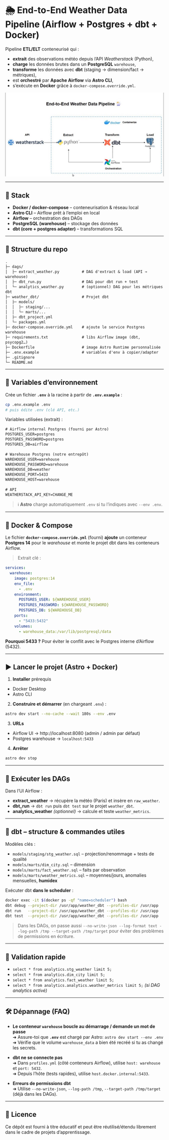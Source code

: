 # 🌦️ End-to-End Weather Data Pipeline (Airflow + Postgres + dbt + Docker)

Pipeline **ETL/ELT** conteneurisé qui :
- **extrait** des observations météo depuis l’API *Weatherstack* (Python),
- **charge** les données brutes dans un **PostgreSQL** `warehouse`,
- **transforme** les données avec **dbt** (staging → dimension/fact → métriques),
- est **orchestré** par **Apache Airflow** via **Astro CLI**,
- s’exécute en **Docker** grâce à `docker-compose.override.yml`.

![Architecture](weather_data_pipeline.jpeg)

---

## 🧱 Stack
- **Docker / docker-compose** – conteneurisation & réseau local
- **Astro CLI** – Airflow prêt à l’emploi en local
- **Airflow** – orchestration des DAGs
- **PostgreSQL (warehouse)** – stockage des données
- **dbt (core + postgres adapter)** – transformations SQL

---

## 📁 Structure du repo
```
.
├─ dags/
│  ├─ extract_weather.py          # DAG d'extract & load (API → warehouse)
│  ├─ dbt_run.py                  # DAG pour dbt run + test
│  └─ analytics_weather.py        # (optionnel) DAG pour les métriques dbt
├─ weather_dbt/                   # Projet dbt
│  ├─ models/
│  │  ├─ staging/...
│  │  └─ marts/...
│  ├─ dbt_project.yml
│  └─ packages.yml
├─ docker-compose.override.yml    # ajoute le service Postgres warehouse
├─ requirements.txt               # libs Airflow image (dbt, psycopg2…)
├─ Dockerfile                     # image Astro Runtime personnalisée
├─ .env.example                   # variables d'env à copier/adapter
├─ .gitignore
└─ README.md
```

---

## 🔐 Variables d’environnement

Crée un fichier **`.env`** à la racine à partir de **`.env.example`** :

```bash
cp .env.example .env
# puis édite .env (clé API, etc.)
```

Variables utilisées (extrait) :
```dotenv
# Airflow internal Postgres (fourni par Astro)
POSTGRES_USER=postgres
POSTGRES_PASSWORD=postgres
POSTGRES_DB=airflow

# Warehouse Postgres (notre entrepôt)
WAREHOUSE_USER=warehouse
WAREHOUSE_PASSWORD=warehouse
WAREHOUSE_DB=weather
WAREHOUSE_PORT=5433
WAREHOUSE_HOST=warehouse

# API
WEATHERSTACK_API_KEY=CHANGE_ME
```

> ℹ️ **Astro** charge automatiquement `.env` si tu l’indiques avec `--env .env`.

---

## 🐳 Docker & Compose

Le fichier **`docker-compose.override.yml`** (fourni) **ajoute** un conteneur **Postgres 14** pour le *warehouse* et monte le projet dbt dans les conteneurs Airflow.

> Extrait clé :
```yaml
services:
  warehouse:
    image: postgres:14
    env_file:
      - .env
    environment:
      POSTGRES_USER: ${WAREHOUSE_USER}
      POSTGRES_PASSWORD: ${WAREHOUSE_PASSWORD}
      POSTGRES_DB: ${WAREHOUSE_DB}
    ports:
      - "5433:5432"
    volumes:
      - warehouse_data:/var/lib/postgresql/data
```

**Pourquoi 5433 ?** Pour éviter le conflit avec le Postgres interne d’Airflow (5432).

---

## ▶️ Lancer le projet (Astro + Docker)

1) **Installer** prérequis  
- Docker Desktop
- Astro CLI

2) **Construire et démarrer** (en chargeant `.env`) :
```bash
astro dev start --no-cache --wait 180s --env .env
```

3) **URLs**  
- Airflow UI → http://localhost:8080 (admin / admin par défaut)
- Postgres warehouse → `localhost:5433`

4) **Arrêter**  
```bash
astro dev stop
```

---

## 🚀 Exécuter les DAGs

Dans l’UI Airflow :
- **extract_weather** → récupère la météo (Paris) et insère en `raw_weather`.
- **dbt_run** → `dbt run` puis `dbt test` sur le projet `weather_dbt`.
- **analytics_weather** *(optionnel)* → calcule et teste `weather_metrics`.

---

## 🧠 dbt – structure & commandes utiles

Modèles clés :
- `models/staging/stg_weather.sql` – projection/renommage + tests de qualité
- `models/marts/dim_city.sql` – dimension
- `models/marts/fact_weather.sql` – faits par observation
- `models/marts/weather_metrics.sql` – moyennes/jours, anomalies mensuelles, **humidex**

Exécuter dbt **dans le scheduler** :
```bash
docker exec -it $(docker ps -qf "name=scheduler") bash
dbt debug --project-dir /usr/app/weather_dbt --profiles-dir /usr/app
dbt run   --project-dir /usr/app/weather_dbt --profiles-dir /usr/app
dbt test  --project-dir /usr/app/weather_dbt --profiles-dir /usr/app
```

> Dans les DAGs, on passe aussi `--no-write-json --log-format text --log-path /tmp --target-path /tmp/target` pour éviter des problèmes de permissions en écriture.

---

## 🧪 Validation rapide

- `select * from analytics.stg_weather limit 5;`
- `select * from analytics.dim_city limit 5;`
- `select * from analytics.fact_weather limit 5;`
- `select * from analytics.analytics.weather_metrics limit 5;` *(si DAG analytics activé)*

---

## 🛠️ Dépannage (FAQ)

- **Le conteneur `warehouse` boucle au démarrage / demande un mot de passe**  
  ➜ Assure-toi que **`.env`** est chargé par Astro: `astro dev start --env .env`  
  ➜ Vérifie que le volume `warehouse_data` a bien été recréé si tu as changé les secrets.

- **dbt ne se connecte pas**  
  ➜ Dans `profiles.yml` (côté conteneurs Airflow), utilise `host: warehouse` et `port: 5432`.  
  ➜ Depuis l’hôte (tests rapides), utilise `host.docker.internal:5433`.

- **Erreurs de permissions dbt**  
  ➜ Utilise `--no-write-json`, `--log-path /tmp`, `--target-path /tmp/target` (déjà dans les DAGs).

---

## 📜 Licence
Ce dépôt est fourni à titre éducatif et peut être réutilisé/étendu librement dans le cadre de projets d’apprentissage.
